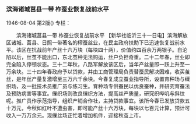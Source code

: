 ### 滨海诸城莒县一带  柞蚕业恢复战前水平

1946-08-04
第2版()
专栏：

　　滨海诸城莒县一带
    柞蚕业恢复战前水平
    【新华社临沂三十一日电】滨海解放区诸城、莒县、日照一带著名的榨蚕丝业，在民主政府扶助下已迅速恢复战前水平。该区在抗战前年产丝十六万块（每块四十两），价值约四百余万两银子。自沦陷以后，丝茧不能出口，东北茧种无法购运，丝户负担奇重。二十二年春，丝业即完全陷入停顿状态。三十二年秋，八路军解放该区后，当年产丝量即一跃上升至一万余块。三十四年春政府予以贷款，并由工商管理局负责替蚕民解决困难，收买茧丝，是年丝产量复激增至三万六千余块。今春复成立蚕业指导所，设置育种场与缫织场，及一批技术员推广员与练习生。育种场专供蚕民以优良蚕种，并研究育蚕法及预防病害等事宜。缫织场则改良缫织方法，提高丝产质量，研究织哔叽与斜纹呢。推广员作示范指导，组织产销合作社，主持贷款事宜。该所今春已发放贷款五十万元，今秋如红叶不遭虫害，即可能产丝十六万块，每块以七百元计算，预计可收入一万万余元。现缫丝场正忙着增加机件，迎接秋茧上市。
